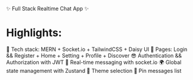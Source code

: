 ✨ Full Stack Realtime Chat App ✨

# Highlights:

🌟 Tech stack: MERN + Socket.io + TailwindCSS + Daisy UI
🤩 Pages: Login && Register + Home + Setting + Profile + Discover
😎 Authentication && Authorization with JWT
🚀 Real-time messaging with socket.io
🌍 Global state management with Zustand
🎨 Theme selection
📌 Pin messages list

